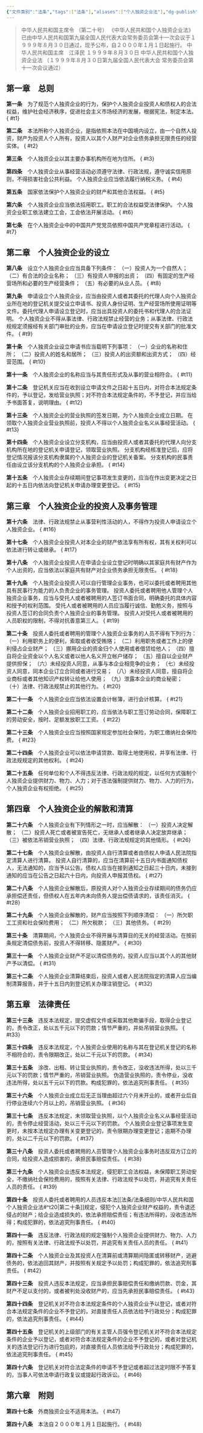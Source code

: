 ```yaml
---
{"文件类别":"法条","tags":["法条"],"aliases":["个人独资企业法"],"dg-publish":true,"permalink":"/法条/法条细则/中华人民共和国个人独资企业法/","dgPassFrontmatter":true,"created":"2024-07-11T16:35:24.740+08:00","updated":"2024-09-30T10:56:28.385+08:00"}
---
```




>中华人民共和国主席令
（第二十号）
《中华人民共和国个人独资企业法》已由中华人民共和国第九届全国人民代表大会常务委员会第十一次会议于１９９９年８月３０日通过，现予公布，自２０００年１月１日起施行。
中华人民共和国主席　江泽民
１９９９年８月３０日
中华人民共和国个人独资企业法
（１９９９年８月３０日第九届全国人民代表大会
常务委员会第十一次会议通过）


## 第一章　总则

**第一条**　为了规范个人独资企业的行为，保护个人独资企业投资人和债权人的合法权益，维护社会经济秩序，促进社会主义市场经济的发展，根据宪法，制定本法。
{ #t1}


**第二条**　本法所称个人独资企业，是指依照本法在中国境内设立，由一个自然人投资，财产为投资人个人所有，投资人以其个人财产对企业债务承担无限责任的经营实体。
{ #t2}


**第三条**　个人独资企业以其主要办事机构所在地为住所。
{ #t3}


**第四条**　个人独资企业从事经营活动必须遵守法律、行政法规，遵守诚实信用原则，不得损害社会公共利益。
个人独资企业应当依法履行纳税义务。
{ #t4}


**第五条**　国家依法保护个人独资企业的财产和其他合法权益。
{ #t5}


**第六条**　个人独资企业应当依法招用职工。职工的合法权益受法律保护。
个人独资企业职工依法建立工会，工会依法开展活动。
{ #t6}


**第七条**　在个人独资企业中的中国共产党党员依照中国共产党章程进行活动。
{ #t7}


## 第二章　个人独资企业的设立

**第八条**　设立个人独资企业应当具备下列条件：
（一）投资人为一个自然人；
（二）有合法的企业名称；
（三）有投资人申报的出资；
（四）有固定的生产经营场所和必要的生产经营条件；
（五）有必要的从业人员。
{ #t8}


**第九条**　申请设立个人独资企业，应当由投资人或者其委托的代理人向个人独资企业所在地的登记机关提交设立申请书、投资人身份证明、生产经营场所使用证明等文件。委托代理人申请设立登记时，应当出具投资人的委托书和代理人的合法证明。
个人独资企业不得从事法律、行政法规禁止经营的业务；从事法律、行政法规规定须报经有关部门审批的业务，应当在申请设立登记时提交有关部门的批准文件。
{ #t9}


**第十条**　个人独资企业设立申请书应当载明下列事项：
（一）企业的名称和住所；
（二）投资人的姓名和居所；
（三）投资人的出资额和出资方式；
（四）经营范围。
{ #t10}


**第十一条**　个人独资企业的名称应当与其责任形式及从事的营业相符合。
{ #t11}


**第十二条**　登记机关应当在收到设立申请文件之日起十五日内，对符合本法规定条件的，予以登记，发给营业执照；对不符合本法规定条件的，不予登记，并应当给予书面答复，说明理由。
{ #t12}


**第十三条**　个人独资企业的营业执照的签发日期，为个人独资企业成立日期。
在领取个人独资企业营业执照前，投资人不得以个人独资企业名义从事经营活动。
{ #t13}


**第十四条**　个人独资企业设立分支机构，应当由投资人或者其委托的代理人向分支机构所在地的登记机关申请登记，领取营业执照。
分支机构经核准登记后，应将登记情况报该分支机构隶属的个人独资企业的登记机关备案。
分支机构的民事责任由设立该分支机构的个人独资企业承担。
{ #t14}


**第十五条**　个人独资企业存续期间登记事项发生变更的，应当在作出变更决定之日起的十五日内依法向登记机关申请办理变更登记。
{ #t15}


## 第三章　个人独资企业的投资人及事务管理

**第十六条**　法律、行政法规禁止从事营利性活动的人，不得作为投资人申请设立个人独资企业。
{ #t16}


**第十七条**　个人独资企业投资人对本企业的财产依法享有所有权，其有关权利可以依法进行转让或继承。
{ #t17}


**第十八条**　个人独资企业投资人在申请企业设立登记时明确以其家庭共有财产作为个人出资的，应当依法以家庭共有财产对企业债务承担无限责任。
{ #t18}


**第十九条**　个人独资企业投资人可以自行管理企业事务，也可以委托或者聘用其他具有民事行为能力的人负责企业的事务管理。
投资人委托或者聘用他人管理个人独资企业事务，应当与受托人或者被聘用的人签订书面合同，明确委托的具体内容和授予的权利范围。
受托人或者被聘用的人员应当履行诚信、勤勉义务，按照与投资人签订的合同负责个人独资企业的事务管理。
投资人对受托人或者被聘用的人员职权的限制，不得对抗善意第三人。
{ #t19}


**第二十条**　投资人委托或者聘用的管理个人独资企业事务的人员不得有下列行为：
（一）利用职务上的便利，索取或者收受贿赂；
（二）利用职务或者工作上的便利侵占企业财产；
（三）挪用企业的资金归个人使用或者借贷给他人；
（四）擅自将企业资金以个人名义或者以他人名义开立帐户储存；
（五）擅自以企业财产提供担保；
（六）未经投资人同意，从事与本企业相竞争的业务；
（七）未经投资人同意，同本企业订立合同或者进行交易；
（八）未经投资人同意，擅自将企业商标或者其他知识产权转让给他人使用；
（九）泄露本企业的商业秘密；
（十）法律、行政法规禁止的其他行为。
{ #t20}


**第二十一条**　个人独资企业应当依法设置会计帐簿，进行会计核算。
{ #t21}


**第二十二条**　个人独资企业招用职工的，应当依法与职工签订劳动合同，保障职工的劳动安全，按时、足额发放职工工资。
{ #t22}


**第二十三条**　个人独资企业应当按照国家规定参加社会保险，为职工缴纳社会保险费。
{ #t23}


**第二十四条**　个人独资企业可以依法申请贷款、取得土地使用权，并享有法律、行政法规规定的其他权利。
{ #t24}


**第二十五条**　任何单位和个人不得违反法律、行政法规的规定，以任何方式强制个人独资企业提供财力、物力、人力；对于违法强制提供财力、物力、人力的行为，个人独资企业有权拒绝。
{ #t25}


## 第四章　个人独资企业的解散和清算

**第二十六条**　个人独资企业有下列情形之一时，应当解散：
（一）投资人决定解散；
（二）投资人死亡或者被宣告死亡，无继承人或者继承人决定放弃继承；
（三）被依法吊销营业执照；
（四）法律、行政法规规定的其他情形。
{ #t26}


**第二十七条**　个人独资企业解散，由投资人自行清算或者由债权人申请人民法院指定清算人进行清算。
投资人自行清算的，应当在清算前十五日内书面通知债权人，无法通知的，应当予以公告。债权人应当在接到通知之日起三十日内，未接到通知的应当在公告之日起六十日内，向投资人申报其债权。
{ #t27}


**第二十八条**　个人独资企业解散后，原投资人对个人独资企业存续期间的债务仍应承担偿还责任，但债权人在五年内未向债务人提出偿债请求的，该责任消灭。
{ #t28}


**第二十九条**　个人独资企业解散的，财产应当按照下列顺序清偿：
（一）所欠职工工资和社会保险费用；
（二）所欠税款；
（三）其他债务。
{ #t29}


**第三十条**　清算期间，个人独资企业不得开展与清算目的无关的经营活动。在按前条规定清偿债务前，投资人不得转移、隐匿财产。
{ #t30}


**第三十一条**　个人独资企业财产不足以清偿债务的，投资人应当以其个人的其他财产予以清偿。
{ #t31}


**第三十二条**　个人独资企业清算结束后，投资人或者人民法院指定的清算人应当编制清算报告，并于十五日内到登记机关办理注销登记。
{ #t32}


## 第五章　法律责任

**第三十三条**　违反本法规定，提交虚假文件或采取其他欺骗手段，取得企业登记的，责令改正，处以五千元以下的罚款；情节严重的，并处吊销营业执照。
{ #t33}


**第三十四条**　违反本法规定，个人独资企业使用的名称与其在登记机关登记的名称不相符合的，责令限期改正，处以二千元以下的罚款。
{ #t34}


**第三十五条**　涂改、出租、转让营业执照的，责令改正，没收违法所得，处以三千元以下的罚款；情节严重的，吊销营业执照。
伪造营业执照的，责令停业，没收违法所得，处以五千元以下的罚款。构成犯罪的，依法追究刑事责任。
{ #t35}


**第三十六条**　个人独资企业成立后无正当理由超过六个月未开业的，或者开业后自行停业连续六个月以上的，吊销营业执照。
{ #t36}


**第三十七条**　违反本法规定，未领取营业执照，以个人独资企业名义从事经营活动的，责令停止经营活动，处以三千元以下的罚款。
个人独资企业登记事项发生变更时，未按本法规定办理有关变更登记的，责令限期办理变更登记；逾期不办理的，处以二千元以下的罚款。
{ #t37}


**第三十八条**　投资人委托或者聘用的人员管理个人独资企业事务时违反双方订立的合同，给投资人造成损害的，承担民事赔偿责任。
{ #t38}


**第三十九条**　个人独资企业违反本法规定，侵犯职工合法权益，未保障职工劳动安全，不缴纳社会保险费用的，按照有关法律、行政法规予以处罚，并追究有关责任人员的责任。
{ #t39}


**第四十条**　投资人委托或者聘用的人员违反本法[[法条/法条细则/中华人民共和国个人独资企业法#^t20\|第二十条]]规定，侵犯个人独资企业财产权益的，责令退还侵占的财产；给企业造成损失的，依法承担赔偿责任；有违法所得的，没收违法所得；构成犯罪的，依法追究刑事责任。
{ #t40}


**第四十一条**　违反法律、行政法规的规定强制个人独资企业提供财力、物力、人力的，按照有关法律、行政法规予以处罚，并追究有关责任人员的责任。
{ #t41}


**第四十二条**　个人独资企业及其投资人在清算前或清算期间隐匿或转移财产，逃避债务的，依法追回其财产，并按照有关规定予以处罚；构成犯罪的，依法追究刑事责任。
{ #t42}


**第四十三条**　投资人违反本法规定，应当承担民事赔偿责任和缴纳罚款、罚金，其财产不足以支付的，或者被判处没收财产的，应当先承担民事赔偿责任。
{ #t43}


**第四十四条**　登记机关对不符合本法规定条件的个人独资企业予以登记，或者对符合本法规定条件的企业不予登记的，对直接责任人员依法给予行政处分；构成犯罪的，依法追究刑事责任。
{ #t44}


**第四十五条**　登记机关的上级部门的有关主管人员强令登记机关对不符合本法规定条件的企业予以登记，或者对符合本法规定条件的企业不予登记的，或者对登记机关的违法登记行为进行包庇的，对直接责任人员依法给予行政处分；构成犯罪的，依法追究刑事责任。
{ #t45}


**第四十六条**　登记机关对符合法定条件的申请不予登记或者超过法定时限不予答复的，当事人可依法申请行政复议或提起行政诉讼。
{ #t46}


## 第六章　附则

**第四十七条**　外商独资企业不适用本法。
{ #t47}


**第四十八条**　本法自２０００年１月１日起施行。
{ #t48}
